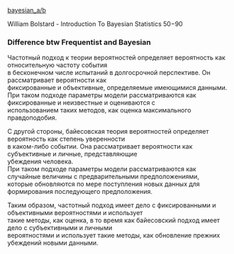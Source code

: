 [bayesian_a/b](https://richrelevance.com/bayesian-ab-tests/)

William Bolstard - Introduction To Bayesian Statistics 50$-90$

### Difference btw Frequentist and Bayesian

Частотный подход к теории вероятностей определяет вероятность как относительную частоту события  
в бесконечном числе испытаний в долгосрочной перспективе. Он рассматривает вероятности как  
фиксированные и объективные, определяемые имеющимися данными.  
При таком подходе параметры модели рассматриваются как фиксированные и неизвестные и оцениваются с  
использованием таких методов, как оценка максимального правдоподобия.  

С другой стороны, байесовская теория вероятностей определяет вероятность как степень уверенности  
в каком-либо событии. Она рассматривает вероятности как субъективные и личные, представляющие  
убеждения человека.  
При таком подходе параметры модели рассматриваются как случайные величины с предварительными предположениями,  
которые обновляются по мере поступления новых данных для формирования последующего предположения.  

Таким образом, частотный подход имеет дело с фиксированными и объективными вероятностями и использует  
такие методы, как оценка, в то время как байесовский подход имеет дело с субъективными и личными  
вероятностями и использует такие методы, как обновление прежних убеждений новыми данными.  
